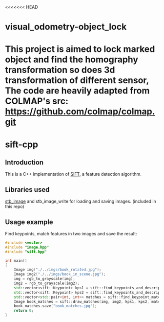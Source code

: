 <<<<<<< HEAD
# visual_odometry-object_lock
This project is aimed to lock marked object and find the homography transformation so does 3d transformation of different sensor,
The code are heavily adapted from COLMAP's src: https://github.com/colmap/colmap.git
=======
# sift-cpp

## Introduction
This is a C++ implementation of [SIFT](https://en.wikipedia.org/wiki/Scale-invariant_feature_transform), a feature detection algorithm.

## Libraries used
[stb_image](https://github.com/nothings/stb) and stb_image_write for loading and saving images. (included in this repo)

## Usage example
Find keypoints, match features in two images and save the result:
```cpp
#include <vector>
#include "image.hpp"
#include "sift.hpp"

int main()
{
    Image img("./../imgs/book_rotated.jpg");
    Image img2("./../imgs/book_in_scene.jpg");
    img = rgb_to_grayscale(img);
    img2 = rgb_to_grayscale(img2);
    std::vector<sift::Keypoint> kps1 = sift::find_keypoints_and_descriptors(img);
    std::vector<sift::Keypoint> kps2 = sift::find_keypoints_and_descriptors(img2);
    std::vector<std::pair<int, int>> matches = sift::find_keypoint_matches(kps1, kps2);
    Image book_matches = sift::draw_matches(img, img2, kps1, kps2, matches);
    book_matches.save("book_matches.jpg");
    return 0;
}
```


